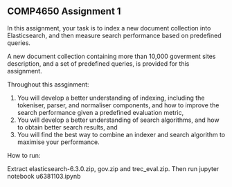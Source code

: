## COMP4650 Assignment 1
In this assignment, your task is to index a new document collection into Elasticsearch, and then measure search performance based on predefined queries.

A new document collection containing more than 10,000 goverment sites description, and a set of predefined queries, is provided for this assignment.

Throughout this assginment:

1. You will develop a better understanding of indexing, including the tokeniser, parser, and normaliser components, and how to improve the search performance given a predefined evaluation metric,
2. You will develop a better understanding of search algorithms, and how to obtain better search results, and
3. You will find the best way to combine an indexer and search algorithm to maximise your performance.

How to run:

Extract elasticsearch-6.3.0.zip, gov.zip and trec_eval.zip. Then run jupyter notebook u6381103.ipynb
